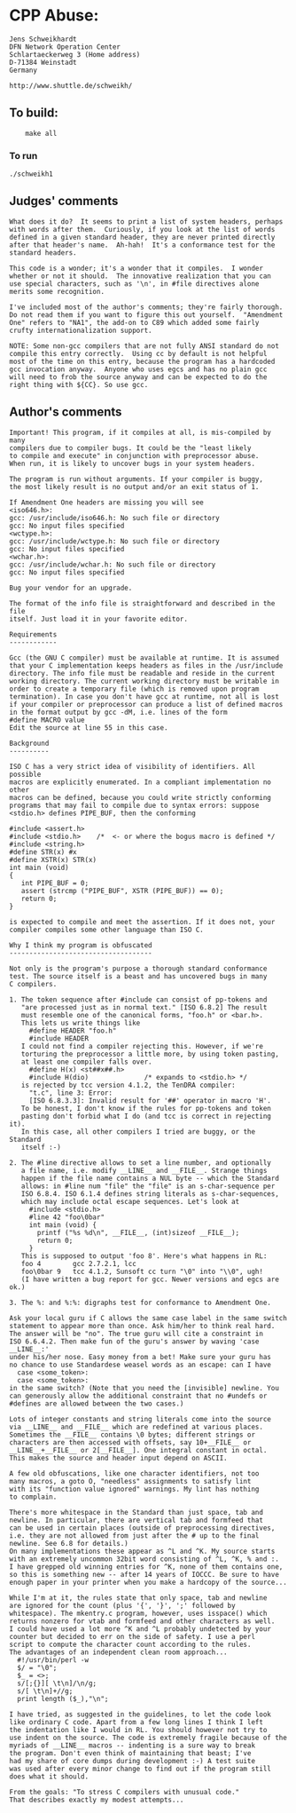 # CPP Abuse:

    Jens Schweikhardt
    DFN Network Operation Center
    Schlartaeckerweg 3 (Home address)
    D-71384 Weinstadt
    Germany

    http://www.shuttle.de/schweikh/

## To build:

        make all

### To run

	./schweikh1

## Judges' comments

    What does it do?  It seems to print a list of system headers, perhaps
    with words after them.  Curiously, if you look at the list of words
    defined in a given standard header, they are never printed directly
    after that header's name.  Ah-hah!  It's a conformance test for the
    standard headers.

    This code is a wonder; it's a wonder that it compiles.  I wonder
    whether or not it should.  The innovative realization that you can
    use special characters, such as '\n', in #file directives alone
    merits some recognition.

    I've included most of the author's comments; they're fairly thorough.
    Do not read them if you want to figure this out yourself.  "Amendment
    One" refers to "NA1", the add-on to C89 which added some fairly
    crufty internationalization support.

    NOTE: Some non-gcc compilers that are not fully ANSI standard do not
    compile this entry correctly.  Using cc by default is not helpful
    most of the time on this entry, because the program has a hardcoded
    gcc invocation anyway.  Anyone who uses egcs and has no plain gcc
    will need to frob the source anyway and can be expected to do the
    right thing with ${CC}. So use gcc.

## Author's comments

    Important! This program, if it compiles at all, is mis-compiled by many
    compilers due to compiler bugs. It could be the "least likely
    to compile and execute" in conjunction with preprocessor abuse.
    When run, it is likely to uncover bugs in your system headers.

    The program is run without arguments. If your compiler is buggy,
    the most likely result is no output and/or an exit status of 1.

    If Amendment One headers are missing you will see
    <iso646.h>:
    gcc: /usr/include/iso646.h: No such file or directory
    gcc: No input files specified
    <wctype.h>:
    gcc: /usr/include/wctype.h: No such file or directory
    gcc: No input files specified
    <wchar.h>:
    gcc: /usr/include/wchar.h: No such file or directory
    gcc: No input files specified

    Bug your vendor for an upgrade.

    The format of the info file is straightforward and described in the file
    itself. Just load it in your favorite editor.

    Requirements
    ------------

    Gcc (the GNU C compiler) must be available at runtime. It is assumed
    that your C implementation keeps headers as files in the /usr/include
    directory. The info file must be readable and reside in the current
    working directory. The current working directory must be writable in
    order to create a temporary file (which is removed upon program
    termination). In case you don't have gcc at runtime, not all is lost
    if your compiler or preprocessor can produce a list of defined macros
    in the format output by gcc -dM, i.e. lines of the form
    #define MACRO value
    Edit the source at line 55 in this case.

    Background
    ----------

    ISO C has a very strict idea of visibility of identifiers. All possible
    macros are explicitly enumerated. In a compliant implementation no other
    macros can be defined, because you could write strictly conforming
    programs that may fail to compile due to syntax errors: suppose
    <stdio.h> defines PIPE_BUF, then the conforming

    #include <assert.h>
    #include <stdio.h>    /*  <- or where the bogus macro is defined */
    #include <string.h>
    #define STR(x) #x
    #define XSTR(x) STR(x)
    int main (void)
    {
       int PIPE_BUF = 0;
       assert (strcmp ("PIPE_BUF", XSTR (PIPE_BUF)) == 0);
       return 0;
    }

    is expected to compile and meet the assertion. If it does not, your
    compiler compiles some other language than ISO C.

    Why I think my program is obfuscated
    ------------------------------------

    Not only is the program's purpose a thorough standard conformance
    test. The source itself is a beast and has uncovered bugs in many
    C compilers.

    1. The token sequence after #include can consist of pp-tokens and
       "are processed just as in normal text." [ISO 6.8.2] The result
       must resemble one of the canonical forms, "foo.h" or <bar.h>.
       This lets us write things like
         #define HEADER "foo.h"
         #include HEADER
       I could not find a compiler rejecting this. However, if we're
       torturing the preprocessor a little more, by using token pasting,
       at least one compiler falls over.
         #define H(x) <st##x##.h>
         #include H(dio)              /* expands to <stdio.h> */
       is rejected by tcc version 4.1.2, the TenDRA compiler:
         "t.c", line 3: Error:
         [ISO 6.8.3.3]: Invalid result for '##' operator in macro 'H'.
       To be honest, I don't know if the rules for pp-tokens and token
       pasting don't forbid what I do (and tcc is correct in rejecting it).
       In this case, all other compilers I tried are buggy, or the Standard
       itself :-)

    2. The #line directive allows to set a line number, and optionally
       a file name, i.e. modify __LINE__ and __FILE__. Strange things
       happen if the file name contains a NUL byte -- which the Standard
       allows: in #line num "file" the "file" is an s-char-sequence per
       ISO 6.8.4. ISO 6.1.4 defines string literals as s-char-sequences,
       which may include octal escape sequences. Let's look at
         #include <stdio.h>
         #line 42 "foo\0bar"
         int main (void) {
           printf ("%s %d\n", __FILE__, (int)sizeof __FILE__);
           return 0;
         }
       This is supposed to output 'foo 8'. Here's what happens in RL:
       foo 4        gcc 2.7.2.1, lcc
       foo\0bar 9   tcc 4.1.2, Sunsoft cc turn "\0" into "\\0", ugh!
       (I have written a bug report for gcc. Newer versions and egcs are ok.)

    3. The %: and %:%: digraphs test for conformance to Amendment One.

    Ask your local guru if C allows the same case label in the same switch
    statement to appear more than once. Ask him/her to think real hard.
    The answer will be "no". The true guru will cite a constraint in
    ISO 6.6.4.2. Then make fun of the guru's answer by waving 'case __LINE__:'
    under his/her nose. Easy money from a bet! Make sure your guru has
    no chance to use Standardese weasel words as an escape: can I have
      case <some_token>:
      case <some_token>:
    in the same switch? (Note that you need the [invisible] newline. You
    can generously allow the additional constraint that no #undefs or
    #defines are allowed between the two cases.)

    Lots of integer constants and string literals come into the source
    via __LINE__ and __FILE__ which are redefined at various places.
    Sometimes the __FILE__ contains \0 bytes; different strings or
    characters are then accessed with offsets, say 10+__FILE__ or
    __LINE__+__FILE__ or 2[__FILE__]. One integral constant in octal.
    This makes the source and header input depend on ASCII.

    A few old obfuscations, like one character identifiers, not too
    many macros, a goto O, "needless" assignments to satisfy lint
    with its "function value ignored" warnings. My lint has nothing
    to complain.

    There's more whitespace in the Standard than just space, tab and
    newline. In particular, there are vertical tab and formfeed that
    can be used in certain places (outside of preprocessing directives,
    i.e. they are not allowed from just after the # up to the final
    newline. See 6.8 for details.)
    On many implementations these appear as ^L and ^K. My source starts
    with an extremely uncommon 32bit word consisting of ^L, ^K, % and :.
    I have grepped old winning entries for ^K, none of them contains one,
    so this is something new -- after 14 years of IOCCC. Be sure to have
    enough paper in your printer when you make a hardcopy of the source...

    While I'm at it, the rules state that only space, tab and newline
    are ignored for the count (plus '{', '}', ';' followed by
    whitespace). The mkentry.c program, however, uses isspace() which
    returns nonzero for vtab and formfeed and other characters as well.
    I could have used a lot more ^K and ^L probably undetected by your
    counter but decided to err on the side of safety. I use a perl
    script to compute the character count according to the rules.
    The advantages of an independent clean room approach...
      #!/usr/bin/perl -w
      $/ = "\0";
      $_ = <>;
      s/[;{}][ \t\n]/\n/g;
      s/[ \t\n]+//g;
      print length ($_),"\n";

    I have tried, as suggested in the guidelines, to let the code look
    like ordinary C code. Apart from a few long lines I think I left
    the indentation like I would in RL. You should however not try to
    use indent on the source. The code is extremely fragile because of the
    myriads of __LINE__ macros -- indenting is a sure way to break
    the program. Don't even think of maintaining that beast; I've
    had my share of core dumps during development :-) A test suite
    was used after every minor change to find out if the program still
    does what it should.

    From the goals: "To stress C compilers with unusual code."
    That describes exactly my modest attempts...

